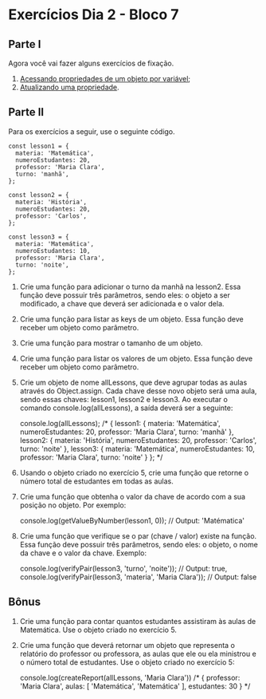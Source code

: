 # Exercícios Dia 2 - Bloco 7

## Parte I

Agora você vai fazer alguns exercícios de fixação.

1. [Acessando propriedades de um objeto por variável](https://www.freecodecamp.org/learn/javascript-algorithms-and-data-structures/basic-javascript/accessing-object-properties-with-variables);
2. [Atualizando uma propriedade](https://www.freecodecamp.org/learn/javascript-algorithms-and-data-structures/basic-javascript/updating-object-properties).

## Parte II

Para os exercícios a seguir, use o seguinte código.

	const lesson1 = {
	  materia: 'Matemática',
	  numeroEstudantes: 20,
	  professor: 'Maria Clara',
	  turno: 'manhã',
	};

	const lesson2 = {
	  materia: 'História',
	  numeroEstudantes: 20,
	  professor: 'Carlos',
	};

	const lesson3 = {
	  materia: 'Matemática',
	  numeroEstudantes: 10,
	  professor: 'Maria Clara',
	  turno: 'noite',
	};

1. Crie uma função para adicionar o turno da manhã na lesson2. Essa função deve possuir três parâmetros, sendo eles: o objeto a ser modificado, a chave que deverá ser adicionada e o valor dela.

2. Crie uma função para listar as keys de um objeto. Essa função deve receber um objeto como parâmetro.

3. Crie uma função para mostrar o tamanho de um objeto.

4. Crie uma função para listar os valores de um objeto. Essa função deve receber um objeto como parâmetro.

5. Crie um objeto de nome allLessons, que deve agrupar todas as aulas através do Object.assign. Cada chave desse novo objeto será uma aula, sendo essas chaves: lesson1, lesson2 e lesson3. Ao executar o comando console.log(allLessons), a saída deverá ser a seguinte:

	console.log(allLessons);
	/*
	{
	  lesson1:
	   { materia: 'Matemática',
	     numeroEstudantes: 20,
	     professor: 'Maria Clara',
	     turno: 'manhã' },
	  lesson2:
	   { materia: 'História',
	     numeroEstudantes: 20,
	     professor: 'Carlos',
	     turno: 'noite' },
	  lesson3:
	   { materia: 'Matemática',
	     numeroEstudantes: 10,
	     professor: 'Maria Clara',
	     turno: 'noite' }
	};
	*/

6. Usando o objeto criado no exercício 5, crie uma função que retorne o número total de estudantes em todas as aulas.

7. Crie uma função que obtenha o valor da chave de acordo com a sua posição no objeto. Por exemplo:

	console.log(getValueByNumber(lesson1, 0));
	// Output: 'Matématica'

8. Crie uma função que verifique se o par (chave / valor) existe na função. Essa função deve possuir três parâmetros, sendo eles: o objeto, o nome da chave e o valor da chave. Exemplo:

	console.log(verifyPair(lesson3, 'turno', 'noite'));
	// Output: true,
	console.log(verifyPair(lesson3, 'materia', 'Maria Clara'));
	// Output: false
	
## Bônus

1. Crie uma função para contar quantos estudantes assistiram às aulas de Matemática. Use o objeto criado no exercício 5.

2. Crie uma função que deverá retornar um objeto que representa o relatório do professor ou professora, as aulas que ele ou ela ministrou e o número total de estudantes. Use o objeto criado no exercício 5:

	console.log(createReport(allLessons, 'Maria Clara'))
	/* {
	  professor: 'Maria Clara',
	  aulas: [ 'Matemática', 'Matemática' ],
	  estudantes: 30
	} */

